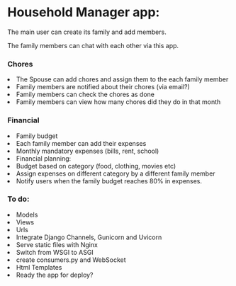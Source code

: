 <h1>Household Manager app:</h1>
The main user can create its family and add members.

The family members can chat with each other via this app.

<h3>Chores </h3>
<li>The Spouse can add chores and assign them to the each family member</li>
<li>Family members are notified about their chores (via email?)</li>
<li>Family members can check the chores as done</li>
<li>Family members can view how many chores did they do in that month</li>

<h3>Financial</h3> 
<li>Family budget</li>
<li>Each family member can add their expenses</li>
<li>Monthly mandatory expenses (bills, rent, school)</li>
<li>Financial planning:</li>
    <li>Budget based on category (food, clothing, movies etc)</li>
    <li>Assign expenses on different category by a different family member</li>
    <li>Notify users when the family budget reaches 80% in expenses.</li>

<h3>To do:</h3>
<li>Models</li>
<li>Views</li>
<li>Urls</li>
<li>Integrate Django Channels, Gunicorn and Uvicorn</li>
<li>Serve static files with Nginx</li>
<li>Switch from WSGI to ASGI</li>
<li>create consumers.py and WebSocket</li>
<li>Html Templates</li>
<li>Ready the app for deploy?</li>




